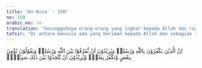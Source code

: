 ```yaml
---
title: "An-Nisa' - 150"
no: 150
arabic_no: ١٥٠
translation: "Sesungguhnya orang-orang yang ingkar kepada Allah dan rasul-rasul-Nya, dan bermaksud membeda-bedakan antara (keimanan kepada) Allah dan rasul-rasul-Nya, dengan mengatakan, “Kami beriman kepada sebagian dan kami mengingkari sebagian (yang lain),” serta bermaksud mengambil jalan tengah (iman atau kafir),"
tafsir: "Di antara manusia ada yang beriman kepada Allah dan sebagian rasul-Nya seperti orang-orang Yahudi dan Nasrani. Orang-orang Yahudi berkata, \"Kami percaya hanya kepada Musa, tidak percaya kepada Muhammad.\" Dan orang Nasrani berkata, \"Kami percaya kepada Musa dan Isa, tetapi tidak percaya kepada Muhammad.\" Kepercayaan seperti itu berarti mencampur-adukkan antara iman dan kafir, padahal sesungguhnya iman dan kafir itu adalah dua hal yang sangat bertentangan. Jika orang Yahudi itu sungguh-sungguh beriman kepada Nabi Musa, tentulah beriman pula kepada Nabi Muhammad saw, demikian pula orang Nasrani, jika mereka sungguh-sungguh beriman kepada Nabi Isa, tentulah mereka beriman kepada Nabi Muhammad saw karena perihal kedatangan Nabi Muhammad saw itu disebut-sebut pula dalam kitab Taurat dan Injil, dan Nabi Muhammad pun membenarkan kitab Taurat dan Injil yang asli yang menjadi pegangan mereka.\n\nAlasan-alasan yang menunjukkan atas kebenaran kenabian Muhammad saw adalah sempurna, karena Nabi Muhammad saw seorang yang ummi (tidak pandai membaca dan menulis), dibesarkan dalam masyarakat jahiliah, kepadanya diturunkan Al-Qur'an yang sempurna, yang menerangkan segala yang benar. Kedua golongan yang membeda-bedakan kepercayaan terhadap sebagian rasul itu dinyatakan Allah sebagai orang kafir. Terhadap mereka Allah menyediakan siksaan yang menghinakan, azab yang mengandung penghinaan dan penderitaan."
---
```

اِنَّ الَّذِيْنَ يَكْفُرُوْنَ بِاللّٰهِ وَرُسُلِهٖ وَيُرِيْدُوْنَ اَنْ يُّفَرِّقُوْا بَيْنَ اللّٰهِ وَرُسُلِهٖ وَيَقُوْلُوْنَ نُؤْمِنُ بِبَعْضٍ وَّنَكْفُرُ بِبَعْضٍۙ وَّيُرِيْدُوْنَ اَنْ يَّتَّخِذُوْا بَيْنَ ذٰلِكَ سَبِيْلًاۙ 